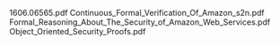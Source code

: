 1606.06565.pdf
Continuous_Formal_Verification_Of_Amazon_s2n.pdf
Formal_Reasoning_About_The_Security_of_Amazon_Web_Services.pdf
Object_Oriented_Security_Proofs.pdf
